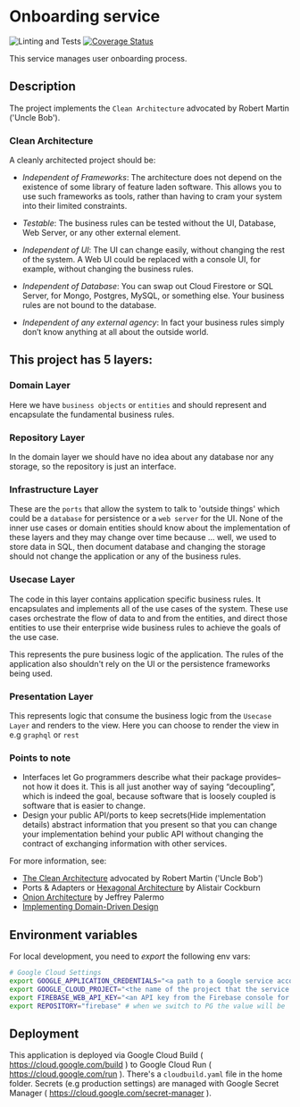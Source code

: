 # Onboarding service

![Linting and Tests](https://github.com/savannahghi/onboarding-service/actions/workflows/ci.yml/badge.svg)
[![Coverage Status](https://coveralls.io/repos/github/savannahghi/onboarding-service/badge.svg?branch=main)](https://coveralls.io/github/savannahghi/onboarding-service?branch=main)

This service manages user onboarding process.

## Description

The project implements the `Clean Architecture` advocated by
Robert Martin ('Uncle Bob').
### Clean Architecture

A cleanly architected project should be:

- _Independent of Frameworks_: The architecture does not depend on the
  existence of some library of feature laden software. This allows you to use
  such frameworks as tools, rather than having to cram your system into their
  limited constraints.

- _Testable_: The business rules can be tested without the UI, Database,
  Web Server, or any other external element.

- _Independent of UI_: The UI can change easily, without changing the rest of
  the system. A Web UI could be replaced with a console UI, for example,
  without changing the business rules.

- _Independent of Database_: You can swap out Cloud Firestore or SQL Server,
  for Mongo, Postgres, MySQL, or something else. Your business rules are not
  bound to the database.

- _Independent of any external agency_: In fact your business rules simply
  don’t know anything at all about the outside world.

## This project has 5 layers:

### Domain Layer

Here we have `business objects` or `entities` and should represent and
encapsulate the fundamental business rules.

### Repository Layer

In the domain layer we should have no idea about any database nor any storage,
so the repository is just an interface.

### Infrastructure Layer

These are the `ports` that allow the system to talk to 'outside things' which
could be a `database` for persistence or a `web server` for the UI. None of
the inner use cases or domain entities should know about the implementation of
these layers and they may change over time because ... well, we used to store
data in SQL, then document database and changing the storage should not change
the application or any of the business rules.

### Usecase Layer

The code in this layer contains application specific business rules. It
encapsulates and implements all of the use cases of the system. These use cases
orchestrate the flow of data to and from the entities, and direct those
entities to use their enterprise wide business rules to achieve the goals of
the use case.

This represents the pure business logic of the application.
The rules of the application also shouldn't rely on the UI or the persistence
frameworks being used.

### Presentation Layer

This represents logic that consume the business logic from the `Usecase Layer`
and renders to the view. Here you can choose to render the view in e.g
`graphql` or `rest`

### Points to note

- Interfaces let Go programmers describe what their package provides–not how it does it. This is all just another way of saying “decoupling”, which is indeed the goal, because software that is loosely coupled is software that is easier to change.
- Design your public API/ports to keep secrets(Hide implementation details)
  abstract information that you present so that you can change your implementation behind your public API without changing the contract of exchanging information with other services.

For more information, see:

- [The Clean Architecture](https://blog.8thlight.com/uncle-bob/2012/08/13/the-clean-architecture.html) advocated by Robert Martin ('Uncle Bob')
- Ports & Adapters or [Hexagonal Architecture](http://alistair.cockburn.us/Hexagonal+architecture) by Alistair Cockburn
- [Onion Architecture](http://jeffreypalermo.com/blog/the-onion-architecture-part-1/) by Jeffrey Palermo
- [Implementing Domain-Driven Design](http://www.amazon.com/Implementing-Domain-Driven-Design-Vaughn-Vernon/dp/0321834577)

## Environment variables

For local development, you need to _export_ the following env vars:

```bash
# Google Cloud Settings
export GOOGLE_APPLICATION_CREDENTIALS="<a path to a Google service account JSON file>"
export GOOGLE_CLOUD_PROJECT="<the name of the project that the service account above belongs to>"
export FIREBASE_WEB_API_KEY="<an API key from the Firebase console for the project mentioned above>"
export REPOSITORY="firebase" # when we switch to PG the value will be `postgres`

```

Deployment
----------

This application is deployed via Google Cloud Build ( <https://cloud.google.com/build> ) to Google Cloud Run ( <https://cloud.google.com/run> ).
There's a `cloudbuild.yaml` file in the home folder. Secrets (e.g production settings) are managed with Google Secret Manager ( <https://cloud.google.com/secret-manager> ).

